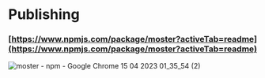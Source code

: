 # Publishing 

### [https://www.npmjs.com/package/moster?activeTab=readme](https://www.npmjs.com/package/moster?activeTab=readme)

![moster - npm - Google Chrome 15 04 2023 01_35_54 (2)](https://user-images.githubusercontent.com/81915186/232166086-a61c05c0-b64f-44c6-a411-963934eaab7e.png)

